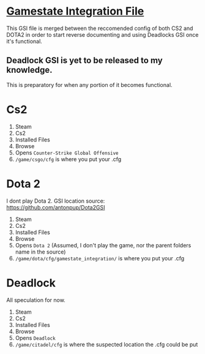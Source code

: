 # [Gamestate Integration File](gsi/gamestate_integration_v1.cfg)
This GSI file is merged between the reccomended config of both CS2 and DOTA2 in order to start reverse documenting and using Deadlocks GSI once it's functional.

## Deadlock GSI is yet to be released to my knowledge.
This is preparatory for when any portion of it becomes functional.

# Cs2
1. Steam
2. Cs2
3. Installed Files
4. Browse
5. Opens `Counter-Strike Global Offensive`
6. `/game/csgo/cfg` is where you put your .cfg

# Dota 2
I dont play Dota 2. GSI location source: https://github.com/antonpup/Dota2GSI
1. Steam
2. Cs2
3. Installed Files
4. Browse
5. Opens `Dota 2` (Assumed, I don't play the game, nor the parent folders name in the source)
6. `/game/dota/cfg/gamestate_integration/` is where you put your .cfg

# Deadlock
All speculation for now.
1. Steam
2. Cs2
3. Installed Files
4. Browse
5. Opens `Deadlock`
6. `/game/citadel/cfg` is where the suspected location the .cfg could be put